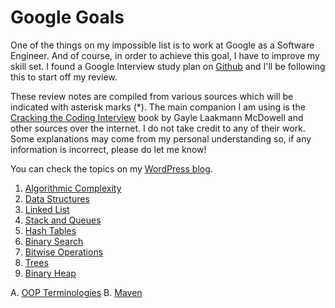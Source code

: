 # Google Goals
One of the things on my impossible list is to work at Google as a Software Engineer. And of course, in order to achieve this goal, I have to improve my skill set. I found a Google Interview study plan on [Github](https://github.com/xiewenya/google-interview-university) and I'll be following this to start off my review.

These review notes are compiled from various sources which will be indicated with asterisk marks (*). The main companion I am using is the [Cracking the Coding Interview](http://www.crackingthecodinginterview.com) book by Gayle Laakmann McDowell and other sources over the internet. I do not take credit to any of their work. Some explanations may come from my personal understanding so, if any information is incorrect, please do let me know!

You can check the topics on my [WordPress blog](https://danicanacionales.wordpress.com).

 1. [Algorithmic Complexity](https://danicanacionales.wordpress.com/2019/01/06/01-algorithmic-complexity/)
 2. [Data Structures](https://danicanacionales.wordpress.com/2019/01/06/02-data-structures/)
 3. [Linked List](https://danicanacionales.wordpress.com/2019/01/06/03-linked-list/)
 4. [Stack and Queues](https://danicanacionales.wordpress.com/2019/01/06/04-stack-and-queue/)
 5. [Hash Tables](https://danicanacionales.wordpress.com/2019/01/08/05-hash-table/)
 6. [Binary Search](https://danicanacionales.wordpress.com/2019/01/12/06-binary-search/)
 7. [Bitwise Operations](https://danicanacionales.wordpress.com/2019/01/20/07-bitwise-operations/)
 8. [Trees](https://danicanacionales.wordpress.com/2019/02/02/08-trees/)
 9. [Binary Heap](https://danicanacionales.wordpress.com/2019/02/06/09-binary-heap/)

 A. [OOP Terminologies](https://danicanacionales.wordpress.com/2019/03/30/a-oop-terminologies/)
 B. [Maven](https://danicanacionales.wordpress.com/2019/03/31/b-maven/)
